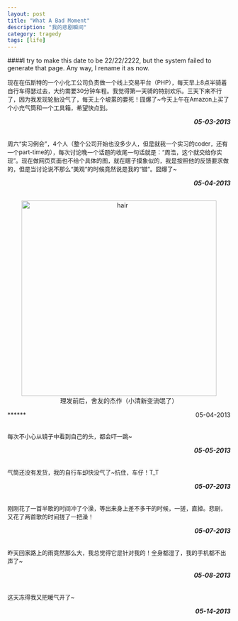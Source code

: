 ```yaml
---
layout: post
title: "What A Bad Moment"
description: "我的悲剧瞬间"
category: tragedy
tags: [life]
---
```


####I try to make this date to be 22/22/2222, but the system failed to generate that page. Any way, I rename it as now.

<p style="font-size:13px">现在在伍斯特的一个小化工公司负责做一个线上交易平台（PHP），每天早上8点半骑着自行车得瑟过去，大约需要30分钟车程。我觉得第一天骑的特别欢乐。三天下来不行了，因为我发现轮胎没气了，每天上个坡累的要死！囧爆了~今天上午在Amazon上买了个小充气筒和一个工具箱，希望快点到。</p>

***<span style="float:right">05-03-2013</span>***
<br/><br/>
<p style="font-size:13px">周六“实习例会”，4个人（整个公司开始也没多少人，但是就我一个实习的coder，还有一个part-time的），每次讨论晚一个话题的收尾一句话就是：“周浩，这个就交给你实现”。现在做网页页面也不给个具体的图，就在瞎子摸象似的，我是按照他的反馈要求做的，但是当讨论说不那么“美观”的时候竟然说是我的“错”。囧爆了~</p>

***<span style="float:right">05-04-2013</span>***
<br/><br/>
<p style="text-align:center;"><a href="http://www.flickr.com/photos/sbzhouhao/8708412237/" title="hair by Zhou Hao, on Flickr"><img src="http://farm9.staticflickr.com/8414/8708412237_2a6d253c0d.jpg" width="440" height="440" alt="hair"></a><br/>理发前后，舍友的杰作（小清新变流氓了）</p>
***<span style="float:right">05-04-2013</span>***
<br/><br/>
<p style="font-size:13px">每次不小心从镜子中看到自己的头，都会吓一跳~ </p>

***<span style="float:right">05-05-2013</span>***
<br/><br/>
<p style="font-size:13px">气筒还没有发货，我的自行车却快没气了~抗住，车仔！T_T </p>

***<span style="float:right">05-07-2013</span>***
<br/><br/>
<p style="font-size:13px">刚刚花了一首半歌的时间冲了个澡，等出来身上差不多干的时候，一搓，直掉。悲剧，又花了两首歌的时间搓了一把澡！</p>

***<span style="float:right">05-07-2013</span>***
<br/><br/>
<p style="font-size:13px">昨天回家路上的雨竟然那么大，我总觉得它是针对我的！全身都湿了，我的手机都不出声了~</p>

***<span style="float:right">05-08-2013</span>***
<br/><br/>
<p style="font-size:13px">这天冻得我又把暖气开了~</p>

***<span style="float:right">05-14-2013</span>***
<br/><br/>

